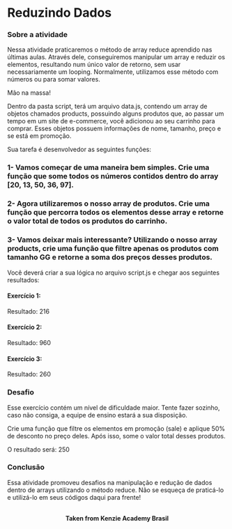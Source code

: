 <h1>Reduzindo Dados</h1>

<h3>Sobre a atividade</h3>
Nessa atividade praticaremos o método de array reduce aprendido nas últimas aulas. Através dele, conseguiremos manipular um array e reduzir os elementos, resultando num único valor de retorno, sem usar necessariamente um looping. Normalmente, utilizamos esse método com números ou para somar valores.

Mão na massa! 

Dentro da pasta script, terá um arquivo data.js, contendo um array de objetos chamados products, possuindo alguns produtos que, ao passar um tempo em um site de e-commerce, você adicionou ao seu carrinho para comprar. Esses objetos possuem informações de nome, tamanho, preço e se está em promoção.

Sua tarefa é desenvolvedor as seguintes funções:

<h3>1- Vamos começar de uma maneira bem simples. Crie uma função que some todos os números contidos dentro do array [20, 13, 50, 36, 97].</h3>

<h3>2- Agora utilizaremos o nosso array de produtos. Crie uma função que percorra todos os elementos desse array e retorne o valor total de todos os produtos do carrinho.</h3>

<h3>3- Vamos deixar mais interessante? Utilizando o nosso array products, crie uma função que filtre apenas os produtos com tamanho GG e retorne a soma dos preços desses produtos.</h3>

Você deverá criar a sua lógica no arquivo script.js e chegar aos seguintes resultados:

<h4>Exercício 1:</h4>

Resultado: 216

<h4>Exercício 2:</h4>

Resultado: 960

<h4>Exercício 3:</h4>

Resultado: 260

<h3>Desafio</h3>
Esse exercício contém um nível de dificuldade maior. Tente fazer sozinho, caso não consiga, a equipe de ensino estará a sua disposição.

Crie uma função que filtre os elementos em promoção (sale) e aplique 50% de desconto no preço deles. Após isso, some o valor total desses produtos.

O resultado será: 250

<h3>Conclusão</h3>
Essa atividade promoveu desafios na manipulação e redução de dados dentro de arrays utilizando o método reduce. Não se esqueça de praticá-lo e utilizá-lo em seus códigos daqui para frente!
<br>
<br>

<p align="center"><b>Taken from Kenzie Academy Brasil</b></p>
